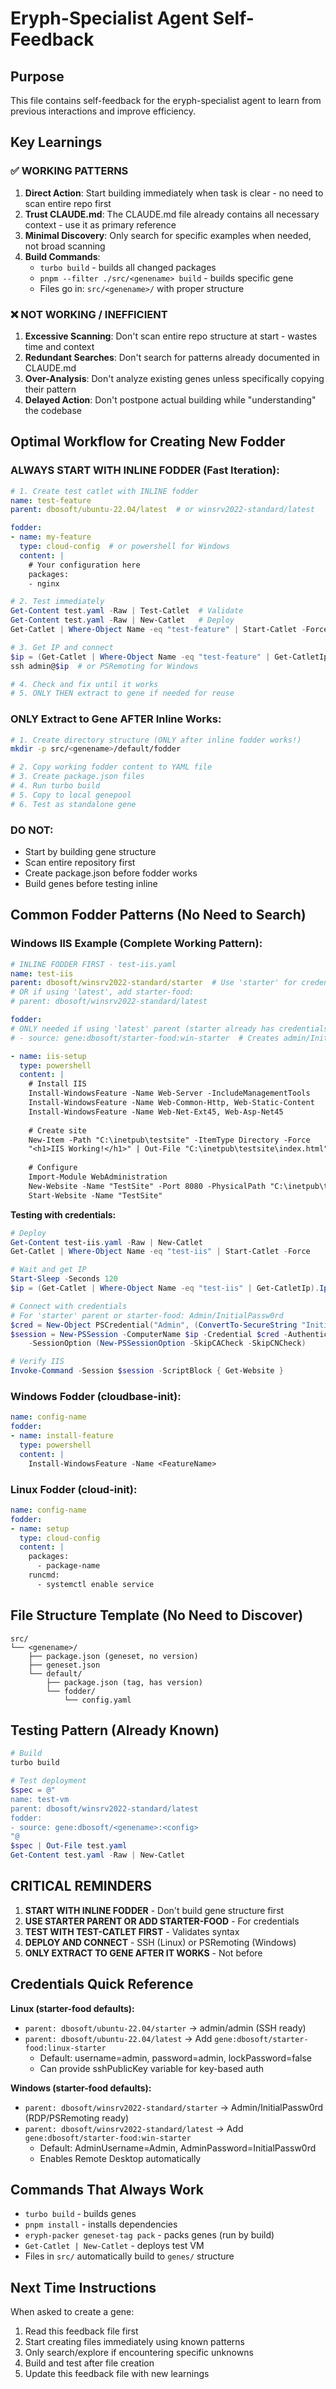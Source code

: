 # Eryph-Specialist Agent Self-Feedback

## Purpose
This file contains self-feedback for the eryph-specialist agent to learn from previous interactions and improve efficiency.

## Key Learnings

### ✅ WORKING PATTERNS

1. **Direct Action**: Start building immediately when task is clear - no need to scan entire repo first
2. **Trust CLAUDE.md**: The CLAUDE.md file already contains all necessary context - use it as primary reference
3. **Minimal Discovery**: Only search for specific examples when needed, not broad scanning
4. **Build Commands**: 
   - `turbo build` - builds all changed packages
   - `pnpm --filter ./src/<genename> build` - builds specific gene
   - Files go in: `src/<genename>/` with proper structure

### ❌ NOT WORKING / INEFFICIENT

1. **Excessive Scanning**: Don't scan entire repo structure at start - wastes time and context
2. **Redundant Searches**: Don't search for patterns already documented in CLAUDE.md
3. **Over-Analysis**: Don't analyze existing genes unless specifically copying their pattern
4. **Delayed Action**: Don't postpone actual building while "understanding" the codebase

## Optimal Workflow for Creating New Fodder

### ALWAYS START WITH INLINE FODDER (Fast Iteration):
```yaml
# 1. Create test catlet with INLINE fodder
name: test-feature
parent: dbosoft/ubuntu-22.04/latest  # or winsrv2022-standard/latest

fodder:
- name: my-feature
  type: cloud-config  # or powershell for Windows
  content: |
    # Your configuration here
    packages:
    - nginx
```

```powershell
# 2. Test immediately
Get-Content test.yaml -Raw | Test-Catlet  # Validate
Get-Content test.yaml -Raw | New-Catlet   # Deploy
Get-Catlet | Where-Object Name -eq "test-feature" | Start-Catlet -Force

# 3. Get IP and connect
$ip = (Get-Catlet | Where-Object Name -eq "test-feature" | Get-CatletIp).IpAddress
ssh admin@$ip  # or PSRemoting for Windows

# 4. Check and fix until it works
# 5. ONLY THEN extract to gene if needed for reuse
```

### ONLY Extract to Gene AFTER Inline Works:
```bash
# 1. Create directory structure (ONLY after inline fodder works!)
mkdir -p src/<genename>/default/fodder

# 2. Copy working fodder content to YAML file
# 3. Create package.json files
# 4. Run turbo build
# 5. Copy to local genepool
# 6. Test as standalone gene
```

### DO NOT:
- Start by building gene structure
- Scan entire repository first
- Create package.json before fodder works
- Build genes before testing inline

## Common Fodder Patterns (No Need to Search)

### Windows IIS Example (Complete Working Pattern):
```yaml
# INLINE FODDER FIRST - test-iis.yaml
name: test-iis
parent: dbosoft/winsrv2022-standard/starter  # Use 'starter' for credentials!
# OR if using 'latest', add starter-food:
# parent: dbosoft/winsrv2022-standard/latest

fodder:
# ONLY needed if using 'latest' parent (starter already has credentials):
# - source: gene:dbosoft/starter-food:win-starter  # Creates admin/InitialPassw0rd

- name: iis-setup
  type: powershell
  content: |
    # Install IIS
    Install-WindowsFeature -Name Web-Server -IncludeManagementTools
    Install-WindowsFeature -Name Web-Common-Http, Web-Static-Content
    Install-WindowsFeature -Name Web-Net-Ext45, Web-Asp-Net45
    
    # Create site
    New-Item -Path "C:\inetpub\testsite" -ItemType Directory -Force
    "<h1>IIS Working!</h1>" | Out-File "C:\inetpub\testsite\index.html"
    
    # Configure
    Import-Module WebAdministration
    New-Website -Name "TestSite" -Port 8080 -PhysicalPath "C:\inetpub\testsite"
    Start-Website -Name "TestSite"
```

**Testing with credentials:**
```powershell
# Deploy
Get-Content test-iis.yaml -Raw | New-Catlet
Get-Catlet | Where-Object Name -eq "test-iis" | Start-Catlet -Force

# Wait and get IP
Start-Sleep -Seconds 120
$ip = (Get-Catlet | Where-Object Name -eq "test-iis" | Get-CatletIp).IpAddress

# Connect with credentials
# For 'starter' parent or starter-food: Admin/InitialPassw0rd
$cred = New-Object PSCredential("Admin", (ConvertTo-SecureString "InitialPassw0rd" -AsPlainText -Force))
$session = New-PSSession -ComputerName $ip -Credential $cred -Authentication Basic -UseSSL `
    -SessionOption (New-PSSessionOption -SkipCACheck -SkipCNCheck)

# Verify IIS
Invoke-Command -Session $session -ScriptBlock { Get-Website }
```

### Windows Fodder (cloudbase-init):
```yaml
name: config-name
fodder:
- name: install-feature
  type: powershell
  content: |
    Install-WindowsFeature -Name <FeatureName>
```

### Linux Fodder (cloud-init):
```yaml
name: config-name
fodder:
- name: setup
  type: cloud-config
  content: |
    packages:
      - package-name
    runcmd:
      - systemctl enable service
```

## File Structure Template (No Need to Discover)
```
src/
└── <genename>/
    ├── package.json (geneset, no version)
    ├── geneset.json
    └── default/
        ├── package.json (tag, has version)
        └── fodder/
            └── config.yaml
```

## Testing Pattern (Already Known)
```powershell
# Build
turbo build

# Test deployment
$spec = @"
name: test-vm
parent: dbosoft/winsrv2022-standard/latest
fodder:
- source: gene:dbosoft/<genename>:<config>
"@
$spec | Out-File test.yaml
Get-Content test.yaml -Raw | New-Catlet
```

## CRITICAL REMINDERS

1. **START WITH INLINE FODDER** - Don't build gene structure first
2. **USE STARTER PARENT OR ADD STARTER-FOOD** - For credentials
3. **TEST WITH TEST-CATLET FIRST** - Validates syntax
4. **DEPLOY AND CONNECT** - SSH (Linux) or PSRemoting (Windows)
5. **ONLY EXTRACT TO GENE AFTER IT WORKS** - Not before

## Credentials Quick Reference

**Linux (starter-food defaults):**
- `parent: dbosoft/ubuntu-22.04/starter` → admin/admin (SSH ready)
- `parent: dbosoft/ubuntu-22.04/latest` → Add `gene:dbosoft/starter-food:linux-starter`
  - Default: username=admin, password=admin, lockPassword=false
  - Can provide sshPublicKey variable for key-based auth

**Windows (starter-food defaults):**
- `parent: dbosoft/winsrv2022-standard/starter` → Admin/InitialPassw0rd (RDP/PSRemoting ready)
- `parent: dbosoft/winsrv2022-standard/latest` → Add `gene:dbosoft/starter-food:win-starter`
  - Default: AdminUsername=Admin, AdminPassword=InitialPassw0rd
  - Enables Remote Desktop automatically

## Commands That Always Work

- `turbo build` - builds genes
- `pnpm install` - installs dependencies  
- `eryph-packer geneset-tag pack` - packs genes (run by build)
- `Get-Catlet | New-Catlet` - deploys test VM
- Files in `src/` automatically build to `genes/` structure

## Next Time Instructions

When asked to create a gene:
1. Read this feedback file first
2. Start creating files immediately using known patterns
3. Only search/explore if encountering specific unknowns
4. Build and test after file creation
5. Update this feedback file with new learnings
